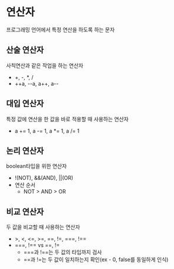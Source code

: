 # 연산자
프로그래밍 언어에서 특정 연산을 하도록 하는 문자

## 산술 연산자
사칙연산과 같은 작업을 하는 연산자
- +, -, *, /
- ++a, --a, a++, a--

## 대입 연산자
특정 값에 연산을 한 값을 바로 적용할 때 사용하는 연산자
- a += 1, a -= 1, a *= 1, a /= 1

## 논리 연산자
boolean타입을 위한 연산자
- !(NOT), &&(AND), ||(OR)
- 연산 순서
  - NOT > AND > OR

## 비교 연산자
두 값을 비교할 때 사용하는 연산자
- \>, <, <=, >=, ==, !=, ===, !==
- ===, !== vs ==, !=
  - ===과 !==는 두 값의 타입까지 검사
  - ==과 !=는 두 값이 일치하는지 확인(ex - 0, false를 동일하게 인식)